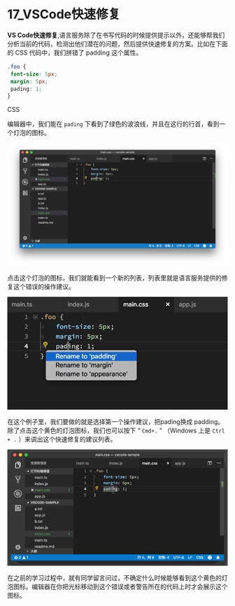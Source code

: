 # 17_VSCode快速修复

**VS Code快速修复**,语言服务除了在书写代码的时候提供提示以外，还能够帮我们分析当前的代码，检测出他们潜在的问题，然后提供快速修复的方案。比如在下面的 CSS 代码中，我们拼错了 padding 这个属性。

```css
.foo {
 font-size: 5px;
 margin: 5px;
 pading: 1;
}
```

CSS

编辑器中，我们能在 `pading` 下看到了绿色的波浪线，并且在这行的行首，看到一个灯泡的图标。

![代码提示的灯泡图标](image/code-hint-icon.png)

点击这个灯泡的图标，我们就能看到一个新的列表，列表里就是语言服务提供的修复这个错误的操作建议。

![修复错误相关的建议](image/repair-error-suggest.png)

在这个例子里，我们要做的就是选择第一个操作建议，把pading换成 padding。除了点击这个黄色的灯泡图标，我们也可以按下 “ `Cmd+.` ” （Windows 上是 `Ctrl + .` ）来调出这个快速修复的建议列表。

![通过快捷键调出建议列表](image/pop-suggest-list.gif)

在之前的学习过程中，就有同学留言问过，不确定什么时候能够看到这个黄色的灯泡图标。编辑器在你把光标移动到这个错误或者警告所在的代码上时才会展示这个图标。